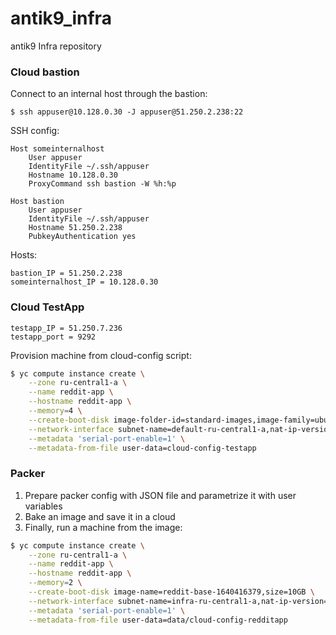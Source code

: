 # antik9_infra
antik9 Infra repository

### Cloud bastion

Connect to an internal host through the bastion:

```
$ ssh appuser@10.128.0.30 -J appuser@51.250.2.238:22
```

SSH config:

```
Host someinternalhost
    User appuser
    IdentityFile ~/.ssh/appuser
    Hostname 10.128.0.30
    ProxyCommand ssh bastion -W %h:%p

Host bastion
    User appuser
    IdentityFile ~/.ssh/appuser
    Hostname 51.250.2.238
    PubkeyAuthentication yes
```

Hosts:

```
bastion_IP = 51.250.2.238
someinternalhost_IP = 10.128.0.30
```

### Cloud TestApp

```
testapp_IP = 51.250.7.236
testapp_port = 9292
```

Provision machine from cloud-config script:

```bash
$ yc compute instance create \
    --zone ru-central1-a \
    --name reddit-app \
    --hostname reddit-app \
    --memory=4 \
    --create-boot-disk image-folder-id=standard-images,image-family=ubuntu-1604-lts,size=10GB \
    --network-interface subnet-name=default-ru-central1-a,nat-ip-version=ipv4 \
    --metadata 'serial-port-enable=1' \
    --metadata-from-file user-data=cloud-config-testapp
```

### Packer

1. Prepare packer config with JSON file and parametrize it with user variables
2. Bake an image and save it in a cloud
3. Finally, run a machine from the image:

```bash
$ yc compute instance create \
    --zone ru-central1-a \
    --name reddit-app \
    --hostname reddit-app \
    --memory=2 \
    --create-boot-disk image-name=reddit-base-1640416379,size=10GB \
    --network-interface subnet-name=infra-ru-central1-a,nat-ip-version=ipv4 \
    --metadata 'serial-port-enable=1' \
    --metadata-from-file user-data=data/cloud-config-redditapp
```
